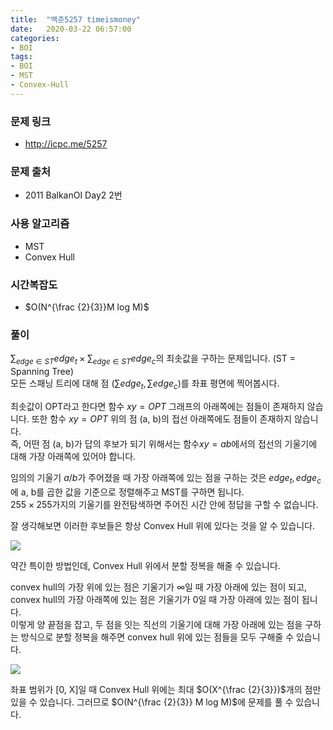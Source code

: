 ```yaml
---
title:  "백준5257 timeismoney"
date:   2020-03-22 06:57:00
categories:
- BOI
tags:
- BOI
- MST
- Convex-Hull
---
```


### 문제 링크
* http://icpc.me/5257

### 문제 출처
* 2011 BalkanOI Day2 2번

### 사용 알고리즘
* MST
* Convex Hull

### 시간복잡도
* $O(N^{\frac {2}{3}}M log M)$

### 풀이
$\sum_{edge ∈ ST} {edge_t} \times \sum_{edge ∈ ST} {edge_c}$의 최솟값을 구하는 문제입니다. (ST = Spanning Tree)<br>
모든 스패닝 트리에 대해 점 $(\sum edge_t, \sum edge_c)$를 좌표 평면에 찍어봅시다.

최솟값이 OPT라고 한다면 함수 $xy = OPT$ 그래프의 아래쪽에는 점들이 존재하지 않습니다. 또한 함수 $xy = OPT$ 위의 점 (a, b)의 접선 아래쪽에도 점들이 존재하지 않습니다.<br>즉, 어떤 점 (a, b)가 답의 후보가 되기 위해서는 함수$xy = ab$에서의 접선의 기울기에 대해 가장 아래쪽에 있어야 합니다.

임의의 기울기 $a/b$가 주어졌을 때 가장 아래쪽에 있는 점을 구하는 것은 $edge_t, edge_c$에 a, b를 곱한 값을 기준으로 정렬해주고 MST를 구하면 됩니다.<br>
$255 \times 255$가지의 기울기를 완전탐색하면 주어진 시간 안에 정답을 구할 수 없습니다.

잘 생각해보면 이러한 후보들은 항상 Convex Hull 위에 있다는 것을 알 수 있습니다.<br>

<img src = "https://i.imgur.com/Qha8zM8.png">

약간 특이한 방법인데, Convex Hull 위에서 분할 정복을 해줄 수 있습니다.

convex hull의 가장 위에 있는 점은 기울기가 $\infty$일 때 가장 아래에 있는 점이 되고, convex hull의 가장 아래쪽에 있는 점은 기울기가 0일 때 가장 아래에 있는 점이 됩니다.<br>이렇게 양 끝점을 잡고, 두 점을 잇는 직선의 기울기에 대해 가장 아래에 있는 점을 구하는 방식으로 분할 정복을 해주면 convex hull 위에 있는 점들을 모두 구해줄 수 있습니다.

<img src = "https://i.imgur.com/mwd4Xz5.png">

좌표 범위가 [0, X]일 때 Convex Hull 위에는 최대 $O(X^{\frac {2}{3}})$개의 점만 있을 수 있습니다. 그러므로 $O(N^{\frac {2}{3}} M log M)$에 문제를 풀 수 있습니다.
